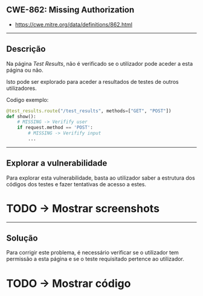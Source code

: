 ## CWE-862: Missing Authorization
- https://cwe.mitre.org/data/definitions/862.html

---
## Descrição

Na página *Test Results*, não é verificado se o utilizador pode aceder a esta página ou não.

Isto pode ser explorado para aceder a resultados de testes de outros utilizadores.

Codigo exemplo:
```python
@test_results.route("/test_results", methods=["GET", "POST"])
def show():
    # MISSING -> Verifify user
    if request.method == 'POST':
        # MISSING -> Verifify input
        ...
```

---
## Explorar a vulnerabilidade

Para explorar esta vulnerabilidade, basta ao utilizador saber a estrutura dos códigos dos testes e fazer tentativas de acesso a estes.

# TODO -> Mostrar screenshots

---
## Solução

Para corrigir este problema, é necessário verificar se o utilizador tem permissão a esta página e se o teste requisitado pertence ao utilizador.

# TODO -> Mostrar código
